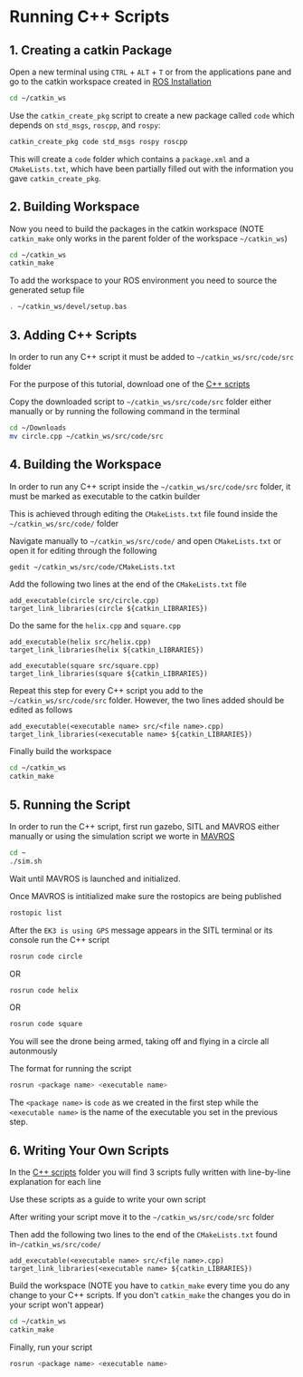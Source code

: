 # Running C++ Scripts
## 1. Creating a catkin Package
Open a new terminal using `CTRL` + `ALT` + `T` or from the applications pane and go to the catkin workspace created in [ROS Installation](ROS1_Installation.md)
```bash
cd ~/catkin_ws
```
Use the `catkin_create_pkg` script to create a new package called `code` which depends on `std_msgs`, `roscpp`, and `rospy`: 
```bash
catkin_create_pkg code std_msgs rospy roscpp
```

This will create a `code` folder which contains a `package.xml` and a `CMakeLists.txt`, which have been partially filled out with the information you gave `catkin_create_pkg`. 

## 2. Building Workspace
Now you need to build the packages in the catkin workspace  (NOTE `catkin_make` only works in the parent folder of the workspace `~/catkin_ws`) 
```bash
cd ~/catkin_ws
catkin_make
```

To add the workspace to your ROS environment you need to source the generated setup file
```bash
. ~/catkin_ws/devel/setup.bas
```

## 3. Adding C++ Scripts
In order to run any C++ script it must be added to `~/catkin_ws/src/code/src` folder

For the purpose of this tutorial, download one of the [C++ scripts](Example_Codes/C++)

Copy the downloaded script to `~/catkin_ws/src/code/src` folder either manually or by running the following command in the terminal
```bash
cd ~/Downloads
mv circle.cpp ~/catkin_ws/src/code/src
```

## 4. Building the Workspace
In order to run any C++ script inside the `~/catkin_ws/src/code/src` folder, it must be marked as executable to the catkin builder

This is achieved through editing the `CMakeLists.txt` file found inside the `~/catkin_ws/src/code/` folder

Navigate manually to `~/catkin_ws/src/code/` and open `CMakeLists.txt` or open it for editing through the following
```bash
gedit ~/catkin_ws/src/code/CMakeLists.txt
```

Add the following two lines at the end of the `CMakeLists.txt` file
```
add_executable(circle src/circle.cpp)
target_link_libraries(circle ${catkin_LIBRARIES})
```

Do the same for the `helix.cpp` and `square.cpp`
```
add_executable(helix src/helix.cpp)
target_link_libraries(helix ${catkin_LIBRARIES})

add_executable(square src/square.cpp)
target_link_libraries(square ${catkin_LIBRARIES})
```

Repeat this step for every C++ script you add to the `~/catkin_ws/src/code/src` folder. However, the two lines added should be edited as follows
```
add_executable(<executable name> src/<file name>.cpp)
target_link_libraries(<executable name> ${catkin_LIBRARIES})
```

Finally build the workspace
```bash
cd ~/catkin_ws
catkin_make
```

## 5. Running the Script
In order to run the C++ script, first run gazebo, SITL and MAVROS either manually or using the simulation script we worte in [MAVROS](MAVROS.md)
```bash
cd ~
./sim.sh
```

Wait until MAVROS is launched and initialized.

Once MAVROS is intitialized make sure the rostopics are being published
```bash
rostopic list
```

After the `EK3 is using GPS` message appears in the SITL terminal or its console run the C++ script
```bash
rosrun code circle
```
OR
```bash
rosrun code helix
```
OR
```bash
rosrun code square
```

You will see the drone being armed, taking off and flying in a circle all autonmously

The format for running the script
```bash
rosrun <package name> <executable name>
```
The `<package name>` is `code` as we created in the first step while the `<executable name>` is the name of the executable you set in the previous step.


## 6. Writing Your Own Scripts
In the [C++ scripts](Example_Codes/C++) folder you will find 3 scripts fully written with line-by-line explanation for each line

Use these scripts as a guide to write your own script

After writing your script move it to the `~/catkin_ws/src/code/src` folder

Then add the following two lines to the end of the `CMakeLists.txt` found in`~/catkin_ws/src/code/`
```
add_executable(<executable name> src/<file name>.cpp)
target_link_libraries(<executable name> ${catkin_LIBRARIES})
```

Build the workspace (NOTE you have to `catkin_make` every time you do any change to your C++ scripts. If you don't `catkin_make` the changes you do in your script won't appear)
```bash
cd ~/catkin_ws
catkin_make
```

Finally, run your script
```bash
rosrun <package name> <executable name>
```